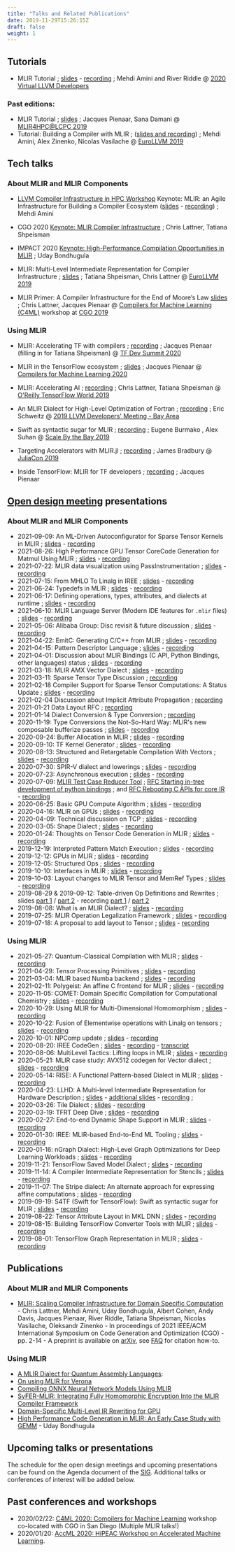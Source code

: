 ```yaml
---
title: "Talks and Related Publications"
date: 2019-11-29T15:26:15Z
draft: false
weight: 1
---
```


## Tutorials

* MLIR Tutorial ; [slides](https://llvm.org/devmtg/2020-09/slides/MLIR_Tutorial.pdf) -
  [recording](https://www.youtube.com/watch?v=Y4SvqTtOIDk) ;
  Mehdi Amini and River Riddle @
  [2020 Virtual LLVM Developers](https://llvm.org/devmtg/2020-09/)

### Past editions:

* MLIR Tutorial ; [slides](http://www.cs.utah.edu/~mhall/mlir4hpc/pienaar-MLIR-Tutorial.pdf) ;
  Jacques Pienaar, Sana Damani @
  [MLIR4HPC@LCPC 2019](http://www.cs.utah.edu/~mhall/mlir4hpc/)
* Tutorial: Building a Compiler with MLIR ; ([slides and recording](https://llvm.org/devmtg/2019-04/talks.html#Tutorial_1)) ;
  Mehdi Amini, Alex Zinenko, Nicolas Vasilache @
  [EuroLLVM 2019](https://llvm.org/devmtg/2019-04)

## Tech talks

### About MLIR and MLIR Components

* [LLVM Compiler Infrastructure in HPC Workshop](https://llvm-hpc-2020-workshop.github.io) Keynote: MLIR: an Agile Infrastructure for Building a Compiler Ecosystem ([slides](https://llvm-hpc-2020-workshop.github.io/presentations/llvmhpc2020-amini.pdf) - [recording](https://www.youtube.com/watch?v=0bxyZDGs-aA)) ; Mehdi Amini

* CGO 2020 [Keynote: MLIR Compiler Infrastructure](https://docs.google.com/presentation/d/11-VjSNNNJoRhPlLxFgvtb909it1WNdxTnQFipryfAPU/edit#slide=id.g7d334b12e5_0_4) ; Chris Lattner, Tatiana Shpeisman

* IMPACT 2020 [Keynote: High-Performance Compilation Opportunities in MLIR](http://impact.gforge.inria.fr/impact2020/slides/IMPACT_2020_keynote.pdf) ; Uday Bondhugula

* MLIR: Multi-Level Intermediate Representation for Compiler Infrastructure ;
[slides](https://llvm.org/devmtg/2019-04/talks.html#Keynote_1) ; Tatiana Shpeisman, Chris Lattner
@ [EuroLLVM 2019](https://llvm.org/devmtg/2019-04)

* MLIR Primer: A Compiler Infrastructure for the End of Moore’s Law
[slides](https://research.google/pubs/pub48035.pdf) ; Chris Lattner, Jacques Pienaar
@ [Compilers for Machine Learning (C4ML)](https://www.c4ml.org/c4ml2019) workshop at
[CGO 2019](http://cgo.org/cgo2019/)

### Using MLIR

* MLIR: Accelerating TF with compilers ; [recording](https://www.youtube.com/watch?v=Hx3A0A2lM84&list=PLQY2H8rRoyvzuJw20FG82Lgm2SZjTdIXU&index=12) ; Jacques Pienaar (filling in for Tatiana Shpeisman) @ [TF Dev Summit 2020](https://www.tensorflow.org/dev-summit)

* MLIR in the TensorFlow ecosystem ; [slides](https://research.google/pubs/pub48996.pdf) ; Jacques Pienaar @ [Compilers for Machine Learning 2020](https://www.c4ml.org/c4ml2020)

* MLIR: Accelerating AI ; [recording](https://youtu.be/QYV0Se167hM) ; Chris Lattner, Tatiana Shpeisman
@ [O'Reilly TensorFlow World 2019](https://conferences.oreilly.com/tensorflow/tf-ca)

* An MLIR Dialect for High-Level Optimization of Fortran ; [recording](https://youtu.be/ff3ngdvUang) ; Eric Schweitz
@ [2019 LLVM Developers' Meeting - Bay Area](http://llvm.org/devmtg/2019-10/)

* Swift as syntactic sugar for MLIR ; [recording](https://youtu.be/1VOWzfULX2w) ; Eugene Burmako , Alex Suhan
@ [Scale By the Bay 2019](https://www.scale.bythebay.io/)

* Targeting Accelerators with MLIR.jl ; [recording](https://youtu.be/M6hl2si20NE) ; James Bradbury
@ [JuliaCon 2019](https://juliacon.org/2019/)

* Inside TensorFlow: MLIR for TF developers ; [recording](https://youtu.be/R5LLIj8EMxw) ; Jacques Pienaar

## [Open design meeting](https://github.com/tensorflow/community/blob/master/sigs/mlir/CHARTER.md) presentations

### About MLIR and MLIR Components

* 2021-09-09: An ML-Driven Autoconfigurator for Sparse Tensor Kernels in MLIR ;
[slides](/OpenMeetings/2021-09-09-ML-Driven-Autoconfigurator-for-Sparse-Tensor-Kernels.pdf) -
[recording](https://youtu.be/B5hM0ijowOM)
* 2021-08-26: High Performance GPU Tensor CoreCode Generation for Matmul Using MLIR ;
[slides](/OpenMeetings/2021-08-26-High-Performance-GPU-Tensor-CoreCode-Generation-for-Matmul-Using-MLIR.pdf) -
[recording](https://youtu.be/XEfkPEUw-08)
* 2021-07-22: MLIR data visualization using PassInstrumentation ;
[slides](/OpenMeetings/2021-07-22-MLIR-data-visualization.pdf) -
[recording](https://youtu.be/FEXab1sgZLA)
* 2021-07-15: From MHLO To Linalg in IREE ;
[slides](https://mlir.llvm.org/OpenMeetings/2021-07-15-From-MHLO-To-Linalg-in-IREE.pdf) -
[recording](https://youtu.be/GkorNMHPFPI)
* 2021-06-24: Typedefs in MLIR ;
[slides](https://mlir.llvm.org/OpenMeetings/2021-06-24-Typedefs-in-MLIR.pdf) -
[recording](https://www.youtube.com/watch?v=hqcM6fJWntM)
* 2021-06-17: Defining operations, types, attributes, and dialects at runtime ;
[slides](https://mlir.llvm.org/OpenMeetings/2021-06-17-Dynamic-Dialects.pdf) -
[recording](https://youtu.be/bxFpvjUO288)
* 2021-06-10: MLIR Language Server (Modern IDE features for `.mlir` files) ;
[slides](https://mlir.llvm.org/OpenMeetings/2021-06-10-Language-Server.pdf) -
[recording](https://youtu.be/HZx1Wal3loA)
* 2021-05-06: Alibaba Group: Disc revisit & future discussion ;
[slides](https://drive.google.com/file/d/1RA3VPdTGrYCE-qt2mURrrzbxD9Xl6y5L/view?usp=sharing) -
[recording](https://drive.google.com/file/d/1t6Q_VhZVWBhi--fYTxTOLGklIemlKQmV/view?usp=sharing)
* 2021-04-22: EmitC: Generating C/C++ from MLIR ;
[slides](https://drive.google.com/file/d/1p2AM7B1beb5oVf_tlTyinnVQoWuodoxl/view?usp=sharing) -
[recording](https://drive.google.com/file/d/1qHw_gZFytXRtO2EGSnnT3s0iyJ9HdWWs/view?usp=sharing)
* 2021-04-15: Pattern Descriptor Language ;
[slides](https://drive.google.com/file/d/17WYUvlmCzNTiqLaxWf_uz4GiLm3QVoEV/view?usp=sharing) -
[recording](https://drive.google.com/file/d/1b8F1GHRPgCXGASZ7fhccU-xZZstLQ2Fi/view?usp=sharing)
* 2021-04-01: Discussion about MLIR Bindings (C API, Python Bindings, other languages) status ;
[slides](https://drive.google.com/file/d/12xQjdaYuFoGQCzt2DhJUPPZMwdwzjU5o/view?usp=sharing) -
[recording](https://drive.google.com/file/d/1OJodjsSkvGlDjzsnGr4FSba1BdU-WOR1/view?usp=sharing)
* 2021-03-18: MLIR AMX Vector Dialect ;
[slides](https://drive.google.com/file/d/1uXZjudK9IN3ogE2U7uuSWFLibbuJotvW/view?usp=sharing) -
[recording](https://drive.google.com/file/d/1s7YLDgJA8bQyUkcAvYGVDAh8Wg9UkaUH/view?usp=sharing)
* 2021-03-11: Sparse Tensor Type Discussion  ;
[recording](https://drive.google.com/file/d/1D9D5x-1O4oDrNxVg_Vg7CyJQDjSw28z5/view?usp=sharing)
* 2021-02-18 Compiler Support for Sparse Tensor Computations: A Status Update ;
[slides](https://drive.google.com/file/d/1efPam1zD4vEbSwNJA8L1Vm56bIpy9mwW/view?usp=sharing) -
[recording](https://drive.google.com/file/d/1X5qhGapHb0mIgW_Gzvmh14Yw-Z_2NUU7/view?usp=sharing)
* 2021-02-04 Discussion about Implicit Attribute Propagation ;
[recording](https://drive.google.com/file/d/1vYZLvTP2tXcUsn1_1hhl8VjyA_MA6njI/view?usp=sharing)
* 2021-01-21 Data Layout RFC ;
[recording](https://drive.google.com/file/d/10_Gomhn5JN-9C4670DfAre4pD5edEmNw/view?usp=sharing)
* 2021-01-14 Dialect Conversion & Type Conversion ;
[recording](https://drive.google.com/file/d/1mSuoFqbEKy7hnNQ7_f3oxgZLiB0clCEg/view?usp=sharing)
* 2020-11-19: Type Conversions the Not-So-Hard Way: MLIR's new composable bufferize passes ;
[slides](https://drive.google.com/file/d/1FVbzCXxZzS9LBLuvpPNLWJD-XDkt54ky/view?usp=sharing) -
[recording](https://drive.google.com/file/d/1VfVajitgf8ZPnd-HRkJvaJiFLhBsluXN/view?usp=sharing)
* 2020-09-24: Buffer Allocation in MLIR ;
[slides](https://drive.google.com/file/d/1SMp7fc3qiliwxcOViyUZDoG8KtajJd_d/view?usp=sharing) -
[recording](https://drive.google.com/file/d/1HCJ5WMmQYmx1w9Ervg2n6eKIo0Y9qQi2/view?usp=sharing)
* 2020-09-10: TF Kernel Generator ;
[slides](https://drive.google.com/file/d/1TZCF_Y5D8u6Hz8_WP5le4Zuh-0O4_7HO/view?usp=sharing) -
[recording](https://drive.google.com/file/d/1WphQap3GXLTNtV0wp24U7Df8Qew9b4Ku/view?usp=sharing)
* 2020-08-13: Structured and Retargetable Compilation With Vectors ;
[slides](https://drive.google.com/file/d/1_zPPxOILAIHOWoSM7GALwioYOGEgD2Xe/view?usp=sharing) -
[recording](https://drive.google.com/file/d/13jY4GTe7ZjFxqh3TCMBUh15HWoSGcswj/view?usp=sharing)
* 2020-07-30: SPIR-V dialect and lowerings ;
[slides](https://drive.google.com/file/d/1WInMmnqvFpspHY5dYdiCok4fbfZkt23k/view?usp=sharing) -
[recording](https://drive.google.com/file/d/1I71ze0dkvWiS6QADe2uRGO5MUYIGL7wn/view?usp=sharing)
* 2020-07-23: Asynchronous execution ;
[slides](https://drive.google.com/file/d/1CEFTH8QDp6Iw6_Kng6wW14lEogHjTgjR/view?usp=sharing) -
[recording](https://drive.google.com/file/d/1jajZf5-3q0SE8CFwT07LU4Xt0QU05eoF/view?usp=sharing)
* 2020-07-09:
[MLIR Test Case Reducer Tool](https://llvm.discourse.group/t/rfc-mlir-test-case-reducer-tool/1298/4) ;
[RFC Starting in-tree development of python bindings](https://llvm.discourse.group/t/rfc-starting-in-tree-development-of-python-bindings/1378/3) ; and
[RFC Rebooting C APIs for core IR](https://llvm.discourse.group/t/rfc-rebooting-c-apis-for-core-ir/1380) -
[recording](https://drive.google.com/file/d/1kzcKNRklmSpKvkEgHzfcQXaCl2uY095d/view?usp=sharing)
* 2020-06-25: Basic GPU Compute Algorithm ;
[slides](https://drive.google.com/file/d/1DPLiZwRVRBIVmAZynEcoQzXzOciqDe-x/view?usp=sharing) -
[recording](https://drive.google.com/file/d/1OxvFe55TVpHDckFEOt4k-uLqaV9K-xz0/view?usp=sharing)
* 2020-04-16: MLIR on GPUs ;
[slides](https://drive.google.com/open?id=1up9eU1oXONZV3qq22KABkGSJqqadPVY_) -
[recording](https://drive.google.com/open?id=1Qn064zG_U7Sa0FC9KLTWb68_gcMGpwU3)
* 2020-04-09: Technical discussion on TCP ;
[slides](https://drive.google.com/open?id=1iljcpTQ5NPaMfGpoPDFml1XkYxjK_6A4) -
[recording](https://drive.google.com/open?id=1jSPa8TwPKUt0WuLquGc8OgSUVYJHMvWZ)
* 2020-03-05: Shape Dialect ;
[slides](https://drive.google.com/open?id=1w_aDOOT5HRnvlkEYE24bGP1XFjMBhIUK) -
[recording](https://drive.google.com/open?id=1DERBP5oqqc98xfAp_73HCPkraUqM9qgS)
* 2020-01-24: Thoughts on Tensor Code Generation in MLIR ;
[slides](https://docs.google.com/presentation/d/1M44If0Lw2lnrlyE_xNU1WOmXWxLo9FibMwdUbrAhOhU/edit#slide=id.g5fd22bdf8c_0_0) -
[recording](https://drive.google.com/open?id=1PKY5yVEL0Dl5UHaok4NgpxnbwXbi5pxS)
* 2019-12-19: Interpreted Pattern Match Execution ;
[slides](https://docs.google.com/presentation/d/1U3AHtvn_ONR2D4-ENbghYjqsgocu0VPw_2LLYj_A7Sc/edit) -
[recording](https://drive.google.com/file/d/1c_GfPfLVtew-Kg25pJayJM9qrlI1hxR-/view)
* 2019-12-12: GPUs in MLIR ;
[slides](https://docs.google.com/presentation/d/1LdFxf7c_2T6eCV4n2poMhophVlz0YV4NPL0E-7_Y5fU/view) -
[recording](https://drive.google.com/a/google.com/file/d/1LqxzAf4IDgEsPyBf3lUeOM7hOvc6SXpe/view?usp=sharing)
* 2019-12-05: Structured Ops ;
[slides](https://docs.google.com/presentation/d/1P-j1GrH6Q5gLBjao0afQ-GfvcAeF-QU4GXXeSy0eJ9I/edit?usp=sharing) -
[recording](https://drive.google.com/a/google.com/file/d/1SXsHWpnmMYH08g9Mx7vbGFWdF1s0yF6t/view?usp=sharing)
* 2019-10-10: Interfaces in MLIR ;
[slides](https://docs.google.com/presentation/d/1sOh0hYzK7rpXTqd1BwZVe2FmdROpw6lxxkYVJ5D2UVQ/view) -
[recording](https://drive.google.com/a/google.com/file/d/19DLG5edB7YYkB9hI27t1oC_2kQa23qG4/view?usp=sharing)
* 2019-10-03: Layout changes to MLIR Tensor and MemRef Types ;
[slides](https://docs.google.com/presentation/d/1C6Ypldo7EtiR5V2rLlTO_k2cHAQk2S_IN2FXTuxuNx8/edit?usp=sharing) -
[recording](https://drive.google.com/a/google.com/file/d/1sPv8BqhoWq0lTFJW9yLRWEELY0j6jRDR/view?usp=sharing)
* 2019-08-29 & 2019-09-12: Table-driven Op Definitions and Rewrites ;
slides [part 1](https://drive.google.com/a/google.com/file/d/1qdd5XKcR1zMFY_2MnVRmlb3__vvuAmwY/view?usp=sharing)
/ [part 2](https://drive.google.com/a/google.com/file/d/1f7Ko5GRD0gVoO6zZviSWxlY1S49w6tXI/view?usp=sharing) -
recording [part 1](https://drive.google.com/a/google.com/file/d/1JvirzO_LgUTacs0xZMxzzwWxeGzx-6WK/view?usp=sharing)
/ [part 2](https://drive.google.com/a/google.com/file/d/1QqXIwjQb7oqfkS8-hnd0QK7UlNbEYE9q/view?usp=sharing)
* 2019-08-08: What is an MLIR Dialect? ;
[slides](https://drive.google.com/a/google.com/file/d/1qJaDOaLm3jsTVF6StAKcE1mv4NWUBYtH/view?usp=sharing) -
[recording](https://drive.google.com/a/google.com/file/d/109XCagPGZf4FgugkCCwHHdv_vrQmbmhT/view?usp=sharing)
* 2019-07-25: MLIR Operation Legalization Framework ;
[slides](https://drive.google.com/a/google.com/file/d/1x1jpMiIjX_PAs_Cj91Fm70rt6lX4IsaO/view?usp=sharing) -
[recording](https://drive.google.com/a/google.com/file/d/1gxUNtY46DVJ2Ev3dAFRAtrRKj4Uglc9i/view?usp=sharing)
* 2019-07-18: A proposal to add layout to Tensor ;
[slides](https://drive.google.com/open?id=10m6bzwpC70bqLoxu3lAQjDXPK2RVXiBl) -
[recording](https://drive.google.com/open?id=17RKrAIMDS99cbfF9WVBPrDyo7xZxvh_T)

### Using MLIR

* 2021-05-27: Quantum-Classical Compilation with MLIR ;
[slides](/OpenMeetings/2021-05-27-Quantum-Classical-Compilation-with-MLIR.pdf) -
[recording](https://www.youtube.com/watch?v=_qXCzP5YAZY)
* 2021-04-29: Tensor Processing Primitives  ;
[slides](https://drive.google.com/file/d/1b8gXD0cdAwl1mxtzb4V1joIOP-exquhv/view?usp=sharing) -
[recording](https://drive.google.com/file/d/173lk_RqJvKhS6W57vu_zXVpKD7ESjegP/view?usp=sharing)
* 2021-03-04: MLIR based Numba backend  ;
[slides](https://drive.google.com/file/d/114r8KHlPf1eyZiIX5ce8-ckm40xXzUzP/view?usp=sharing) -
[recording](https://drive.google.com/file/d/1C6ecGtSK9-c_LuIT7CdHp-BQl3IBqpmV/view?usp=sharing)
* 2021-02-11: Polygeist: An affine C frontend for MLIR ;
[slides](https://drive.google.com/file/d/1YJhPBpW77WX53Rxxt2TLbEhdbrOFwDy4/view?usp=sharing) -
[recording](https://drive.google.com/file/d/1P14UrXMlR6WbHR_YrSJVsb7h3cLdr5-h/view?usp=sharing)
* 2020-11-05: COMET: Domain Specific Compilation for Computational Chemistry ;
[slides](https://drive.google.com/file/d/12X3E9AyCqHf5TqxrRQZhbqCORoFVuAzq/view?usp=sharing) -
[recording](https://drive.google.com/file/d/1Zag7071CtbOyTQ7LhNhlyE0TpSLn9ahJ/view?usp=sharing)
* 2020-10-29: Using MLIR for Multi-Dimensional Homomorphism ;
[slides](https://drive.google.com/file/d/1vgAGVhv8oIl0yOvbRUAfje7Gg00-GU6U/view?usp=sharing) -
[recording](https://drive.google.com/file/d/1bS4vapyzf7705wWj7t3WzwWkcbxXZyF6/view?usp=sharing)
* 2020-10-22: Fusion of Elementwise operations with Linalg on tensors ;
[slides](https://drive.google.com/file/d/1n6mDw3XlNB8qmltbVgdCzrgpED25KHEF/view?usp=sharing) -
[recording](https://drive.google.com/file/d/1hNulnBUAaXmLJG30UgUAJgkQWupXd7T7/view?usp=sharing)
* 2020-10-01: NPComp update ;
[slides](https://drive.google.com/file/d/1YIO7CfZOobPZTxowr8gs1BOQMgUKXH_G/view?usp=sharing) -
[recording](https://drive.google.com/file/d/1EsOc-4ZtBEK9h6VENaO0qeGsm5FZhrSr/view?usp=sharing)
* 2020-08-20: IREE CodeGen ;
[slides](https://docs.google.com/presentation/d/1NetHjKAOYg49KixY5tELqFp6Zr2v8_ujGzWZ_3xvqC8/edit) -
[recording](https://drive.google.com/file/d/1325zKXnNIXGw3cdWrDWJ1-bp952wvC6W/view?usp=sharing) -
[transcript](https://docs.google.com/document/d/1w2Eg8p5BtZ6DrTa279V2qXLWfPob11NK47SDiBWHSJc/edit?usp=sharing)
* 2020-08-06: MultiLevel Tactics: Lifting loops in MLIR ;
[slides](https://drive.google.com/file/d/1pyBANtcAFgSC0c0Jz85a9ZT794lE9XJY) -
[recording](https://drive.google.com/file/d/1mfvAiJck4WDDcSPaWbc3D_Dvh86pp3MD)
* 2020-05-21: MLIR case study: AVX512 codegen for Vector dialect ;
[slides](https://drive.google.com/open?id=19nTpBi3Wzye75Sp6nAH-PyqxFyhDn78J) -
[recording](https://drive.google.com/open?id=1t6vnv9btkpjBlqJf0zH5ujiLTBUYKSzQ)
* 2020-05-14: RISE: A Functional Pattern-based Dialect in MLIR ;
[slides](https://drive.google.com/open?id=1curA4skh2DsJ2kVHynoJqQyUaJr74xkI) -
[recording](https://drive.google.com/open?id=18DNvegfHcEQfkKktkBhmhUecyNunfy2s)
* 2020-04-23: LLHD: A Multi-level Intermediate Representation for Hardware Description ;
[slides](https://drive.google.com/open?id=1t4wh2lcEdH_6z61a9rEn5EyvBAzGF7FB) -
[additional slides](https://drive.google.com/open?id=16X6UMZLRtcCqvYQ1FyTk-xaxei0Fxo50) -
[recording](https://drive.google.com/open?id=1x7B0IRdcJ5JBQvfHbPUBcShbTFCMlrbe) ;
* 2020-03-26: Tile Dialect ;
[slides](https://drive.google.com/open?id=1uud3MGsC5Pc2VvqtsV57AjSrIoW5ZpVm) -
[recording](https://drive.google.com/open?id=1Ely0XjuQ3HJo6Is9RY08Ef3QvVFryiPE)
* 2020-03-19: TFRT Deep Dive ;
[slides](https://drive.google.com/open?id=1Vx_H3faqbf0cCml9KO62fDtp0RGK2gxd) -
[recording](https://drive.google.com/open?id=1KEXLb2pke1MVapPvj8ndGz7nsYWQtvmo)
* 2020-02-27: End-to-end Dynamic Shape Support in MLIR ;
[slides](https://drive.google.com/open?id=1ZDzXluB2uVc35r1fBNK5jW6rY8s82pc_) -
[recording](https://drive.google.com/a/google.com/file/d/1_uEISlV5MUWdG9faKAdKlCWnPtGjRC-D/view?usp=sharing)
* 2020-01-30: IREE: MLIR-based End-to-End ML Tooling ;
[slides](https://drive.google.com/open?id=1RCQ4ZPQFK9cVgu3IH1e5xbrBcqy7d_cEZ578j84OvYI) -
[recording](https://drive.google.com/open?id=1os9FaPodPI59uj7JJI3aXnTzkuttuVkR)
* 2020-01-16: nGraph Dialect: High-Level Graph Optimizations for Deep Learning Workloads ;
[slides](https://drive.google.com/open?id=1lr0xjilGb0foKmYGF4mdCsqEjeMSNC55) -
[recording](https://drive.google.com/open?id=1BEzorUrC5VhYXvCPaTIawkudxiKhmruy)
* 2019-11-21: TensorFlow Saved Model Dialect ;
[slides](https://docs.google.com/presentation/d/1R6H_Eax6sXT2-ffpmF5zjHwS1F22D2DF2ty7EvdAUUw/edit?usp=sharing) -
[recording](https://drive.google.com/a/google.com/file/d/1L-jpiRgMfLdsDnQpQMN3ns5jsJC07z2l/view?usp=sharing)
* 2019-11-14: A Compiler Intermediate Representation for Stencils ;
[slides](https://drive.google.com/open?id=19pSpEsi4I9-MKLRodD-po82HFCWLDAAc) -
[recording](https://drive.google.com/open?id=1uEvEm6xrk1EE_7Xib3sV9zO0j_857joc)
* 2019-11-07: The Stripe dialect: An alternate approach for expressing affine computations ;
[slides](https://docs.google.com/presentation/d/10tMCVZwMHlQPJnKo2nkbroFyAsew8j8wEaxk6Fdojzs/edit#slide=id.p1) -
[recording](https://drive.google.com/open?id=1FLdhNgTii9x5o1rMgN4ibB7Wkuq6Pyye)
* 2019-09-19: S4TF (Swift for TensorFlow): Swift as syntactic sugar for MLIR ;
[slides](https://drive.google.com/open?id=1efFc9BpEkXvXv6XKND8Nr9vZumqYx6E1) -
[recording](https://drive.google.com/open?id=1IuPdYlNPCKMSATGK2DF5IxFitwVbSv0I)
* 2019-08-22: Tensor Attribute Layout in MKL DNN ;
[slides](https://drive.google.com/a/google.com/file/d/1V7cFsU-Fs57lHlAN6ywN1DRn0HB3FGqZ/view?usp=sharing) -
[recording](https://drive.google.com/a/google.com/file/d/1e5HlIOShR0tWb2v77hT_3Q7zAIo5HxGM/view?usp=sharing)
* 2019-08-15: Building TensorFlow Converter Tools with MLIR ;
[slides](https://drive.google.com/a/google.com/file/d/1ZCLTiEm5cVON34JrnUTvm5XdhjYz3DXV/view?usp=sharing) -
[recording](https://drive.google.com/a/google.com/file/d/1Rj_7bJ6CUPDQI8O2E9cz6FULuY-y9Qx1/view?usp=sharing)
* 2019-08-01: TensorFlow Graph Representation in MLIR ;
[slides](https://drive.google.com/a/google.com/file/d/1Xaa3tuxqiRBVHioIB74BiFwyWZSq0c9m/view?usp=sharing) -
[recording](https://drive.google.com/a/google.com/file/d/1sk6iTcBfoXcmgJrGwPlpcI1nZdrG2qkX/view?usp=sharing)

## Publications

### About MLIR and MLIR Components

* [MLIR: Scaling Compiler Infrastructure for Domain Specific
  Computation](https://ieeexplore.ieee.org/abstract/document/9370308) -
  Chris Lattner, Mehdi Amini, Uday Bondhugula, Albert Cohen, Andy Davis, Jacques Pienaar, River Riddle, Tatiana Shpeisman, Nicolas Vasilache, Oleksandr Zinenko - In proceedings of 2021 IEEE/ACM International Symposium on Code Generation and Optimization (CGO) -
  pp. 2-14 -
  A preprint is available on [arXiv](https://arxiv.org/abs/2002.11054), see
  [FAQ](https://mlir.llvm.org/getting_started/Faq/#how-to-refer-to-mlir-in-publications-is-there-an-accompanying-paper)
  for citation how-to.

### Using MLIR

* [A MLIR Dialect for Quantum Assembly Languages](https://arxiv.org/abs/2101.11365):
* [On using MLIR for Verona](https://systemcall.eu/2020/10/22/on-using-mlir-for-verona/)
* [Compiling ONNX Neural Network Models Using MLIR](https://arxiv.org/abs/2008.08272)
* [SyFER-MLIR: Integrating Fully Homomorphic Encryption Into the MLIR Compiler Framework](https://math.mit.edu/research/highschool/primes/materials/2020/Govindarajan-Moses.pdf)
* [Domain-Specific Multi-Level IR Rewriting for GPU](https://arxiv.org/abs/2005.13014)
* [High Performance Code Generation in MLIR: An Early Case Study with GEMM](https://arxiv.org/abs/2003.00532) -
  Uday Bondhugula


## Upcoming talks or presentations

The schedule for the open design meetings and upcoming presentations can be found on the Agenda document of the [SIG](https://github.com/tensorflow/community/blob/master/sigs/mlir/CHARTER.md). Additional talks or conferences of interest will be added below.

## Past conferences and workshops

* 2020/02/22: [C4ML 2020: Compilers for Machine Learning](https://www.c4ml.org/) workshop co-located with CGO in San Diego (Multiple MLIR talks!)
* 2020/01/20: [AccML 2020: HiPEAC Workshop on Accelerated Machine Learning](https://www.sigarch.org/call-contributions/accml-2020-hipeac-workshop-on-accelerated-machine-learning/).
